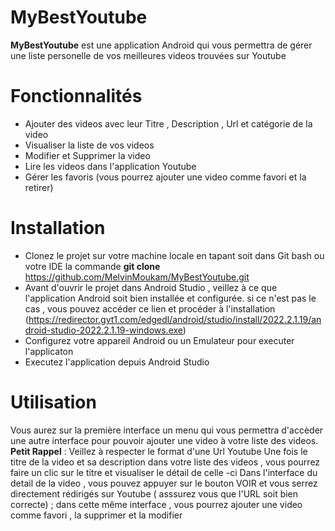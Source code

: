 # MyBestYoutube

**MyBestYoutube** est une application Android qui vous permettra de gérer une liste personelle de vos meilleures videos trouvées sur Youtube

# Fonctionnalités
- Ajouter  des videos avec leur Titre , Description , Url et catégorie de la video
- Visualiser la liste de vos videos 
- Modifier et Supprimer la video 
- Lire les videos dans l'application Youtube 
- Gérer les favoris (vous pourrez ajouter une video comme favori et la retirer)


# Installation 
- Clonez le projet sur votre machine locale en tapant soit dans Git bash ou votre IDE la commande **git clone** https://github.com/MelvinMoukam/MyBestYoutube.git
- Avant d'ouvrir le projet dans Android Studio , veillez à ce que l'application Android soit bien installée et configurée. si ce n'est pas le cas , vous pouvez accéder ce lien et procéder à l'installation (https://redirector.gvt1.com/edgedl/android/studio/install/2022.2.1.19/android-studio-2022.2.1.19-windows.exe)
-  Configurez votre  appareil Android ou un Emulateur pour executer l'applicaton 
-  Executez l'application depuis Android Studio

# Utilisation 
Vous aurez sur la première interface un menu qui vous permettra d'accèder une autre interface pour pouvoir ajouter une video à votre liste des videos. 
**Petit Rappel** : Veillez à respecter le format d'une Url Youtube 
Une fois le titre de la video et sa description dans votre liste des videos , vous pourrez faire un clic sur le titre et visualiser le détail de celle -ci 
Dans l'interface du detail de la video , vous pouvez appuyer sur le bouton VOIR et vous serrez directement rédirigés sur Youtube ( asssurez vous que l'URL soit bien correcte) ; dans cette même interface , vous pourrez ajouter une video comme favori , la supprimer et la modifier 



